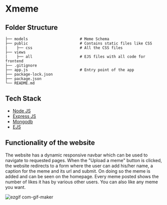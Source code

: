 # Xmeme


## Folder Structure
    
    ├── models                       # Meme Schema
    ├── public                       # Contains static files like CSS
    |    ├── css                     # All the CSS files 
    ├── views                       
    |    ├── all                     # EJS files with all code for frontend
    ├── .gitignore
    ├── app.js                       # Entry point of the app
    ├── package-lock.json
    ├── package.json
    └── README.md


## Tech Stack 

- [Node JS](https://nodejs.org/en/)
- [Express JS](https://expressjs.com/)
- [Mongodb](https://www.mongodb.com/)
- [EJS](https://ejs.co/)


## Functionality of the website

The website has a dynamic responsive navbar which can be used to navigate to requested pages. When the "Upload a meme" button is clicked, the website redirects to a form where the user can add his/her name, a caption for the meme and its url and submit. On doing so the meme is added and can be seen on the homepage. Every meme posted shows the number of likes it has by various other users. You can also like any meme you want. 

![ezgif com-gif-maker](https://user-images.githubusercontent.com/45250159/107813937-1aad8200-6d97-11eb-94f3-6e36853c8060.gif)
